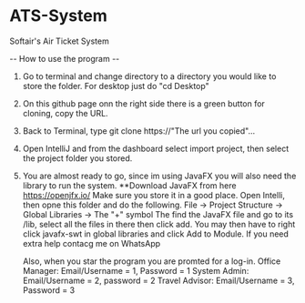 # ATS-System
Softair's Air Ticket System

-- How to use the program --
1. Go to terminal and change directory to a directory you would like to store the folder. For desktop just do "cd Desktop"
2. On this github page onn the right side there is a green button for cloning, copy the URL.
3. Back to Terminal, type git clone https://"The url you copied"...
4. Open IntelliJ and from the dashboard select import project, then select the project folder you stored.
5. You are almost ready to go, since im using JavaFX you will also need the library to run the system.
   **Download JavaFX from here https://openjfx.io/
   Make sure you store it in a good place.
   Open Intelli, then opne this folder and do the following. File -> Project Structure -> Global Libraries -> The "+" symbol
   The find the JavaFX file and go to its /lib, select all the files in there then click add.
   You may then have to right click javafx-swt in global libraries and click Add to Module.
   If you need extra help contacg me on WhatsApp
   
   Also, when you star the program you are promted for a log-in.
   Office Manager: Email/Username = 1, Password = 1
   System Admin: Email/Username = 2, password = 2
   Travel Advisor: Email/Username = 3, Password = 3
